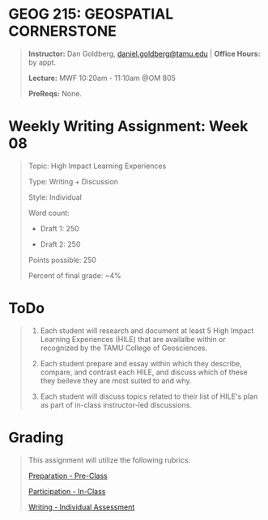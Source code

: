 # GEOG 215: GEOSPATIAL CORNERSTONE
>
>**Instructor:** Dan Goldberg, daniel.goldberg@tamu.edu | **Office Hours:** by appt.
>
>**Lecture:** MWF 10:20am - 11:10am @OM 805
>
>**PreReqs:** None.
> 

# Weekly Writing Assignment: Week 08
>Topic: High Impact Learning Experiences
>
>Type: Writing + Discussion
>
>Style: Individual
>
>Word count:
>
> - Draft 1: 250
>
> - Draft 2: 250
>
>Points possible: 250
>
>Percent of final grade: ~4%
>

# ToDo
>
>1. Each student will research and document at least 5 High Impact Learning Experiences (HILE) that are availalbe within or recognized by the TAMU College of Geosciences.
>
>2. Each student prepare and essay within which they describe, compare, and contrast each HILE, and discuss which of these they beileve they are most suited to and why.
>
>3. Each student will discuss topics related to their list of HILE's plan as part of in-class instructor-led discussions.

# Grading
>
> This assignment will utilize the following rubrics:
>
>[Preparation - Pre-Class](../rubrics/preparation.md)
>
>[Participation - In-Class](../rubrics/participation.md)
>
>[Writing - Individual Assessment](../rubrics/individualwriting.md)
>

